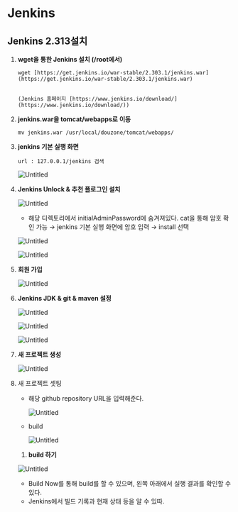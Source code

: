 # Jenkins

## Jenkins 2.313설치

1. **wget을 통한 Jenkins 설치 (/root에서)**
   
    ```
    wget [https://get.jenkins.io/war-stable/2.303.1/jenkins.war](https://get.jenkins.io/war-stable/2.303.1/jenkins.war)
    ```
    
                                                                         (Jenkins 홈페이지 [https://www.jenkins.io/download/](https://www.jenkins.io/download/))
    
1. **jenkins.war을 tomcat/webapps로 이동**
   
    ```
    mv jenkins.war /usr/local/douzone/tomcat/webapps/
    ```
    
1. **jenkins 기본 실행 화면**
   
    ```
    url : 127.0.0.1/jenkins 검색
    ```
    
    ![Untitled](JenkinsImg/img1.png)
    
1. **Jenkins Unlock & 추천 플로그인 설치**
   
    ![Untitled](JenkinsImg/img2.png)
    
    - 해당 디렉토리에서 initialAdminPassword에 숨겨져있다. cat을 통해 암호 확인 가능 → jenkins 기본 실행 화면에 암호 입력 → install 선택
    
    ![Untitled](JenkinsImg/img3.png)
    
    ![Untitled](JenkinsImg/img4.png)
    
2. **회원 가입**
   
    ![Untitled](JenkinsImg/img5.png)
    
3. **Jenkins JDK & git & maven 설정**
   
    ![Untitled](JenkinsImg/img6.png)
    
    ![Untitled](JenkinsImg/img7.png)
    
    ![Untitled](JenkinsImg/img8.png)
    
1. **새 프로젝트 생성**
   
    ![Untitled](JenkinsImg/img9.png)
    
1. 새 프로젝트 셋팅
    - 해당 github repository URL을 입력해준다.
      
        ![Untitled](JenkinsImg/img10.png)
        
    - build
      
        ![Untitled](JenkinsImg/img11.png)
        
    
    1. **build 하기**
    
    ![Untitled](JenkinsImg/img12.png)
    
    - Build Now를 통해 build를 할 수 있으며,  왼쪽 아래에서 실행 결과를 확인할 수 있다.
    - Jenkins에서 빌드 기록과 현재 상태 등을 알 수 있따.